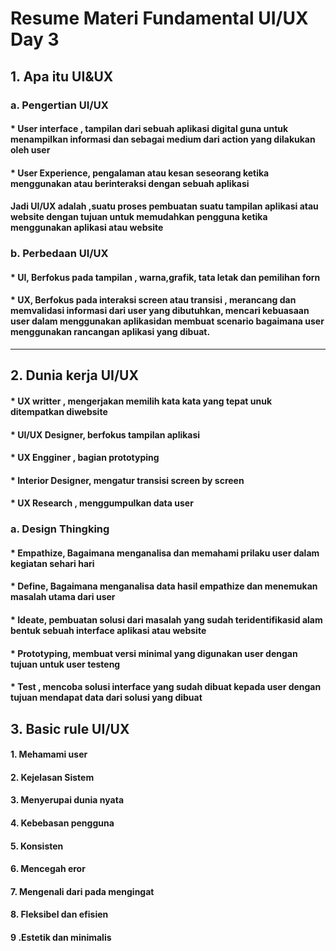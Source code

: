 # Resume Materi Fundamental UI/UX Day 3
## 1.	Apa itu UI&UX
### a. Pengertian UI/UX
####  * User interface  , tampilan dari sebuah aplikasi digital guna untuk menampilkan informasi dan sebagai medium dari action yang dilakukan oleh user
####  * User Experience, pengalaman atau kesan seseorang ketika menggunakan atau berinteraksi dengan sebuah aplikasi
#### Jadi UI/UX  adalah ,suatu proses pembuatan suatu tampilan aplikasi atau website dengan tujuan untuk memudahkan pengguna ketika menggunakan aplikasi atau website
### b. Perbedaan UI/UX
#### * UI, Berfokus pada tampilan , warna,grafik, tata letak dan pemilihan forn
#### * UX, Berfokus pada interaksi screen atau transisi , merancang dan memvalidasi informasi  dari user yang dibutuhkan, mencari kebuasaan user dalam menggunakan aplikasidan membuat scenario bagaimana user menggunakan rancangan aplikasi yang dibuat.
---
## 2. Dunia kerja UI/UX
#### * UX writter , mengerjakan memilih kata kata yang tepat unuk ditempatkan diwebsite
#### * UI/UX Designer, berfokus tampilan aplikasi
#### * UX Engginer , bagian prototyping
#### * Interior Designer, mengatur transisi screen by screen
#### * UX Research , menggumpulkan data user
### a. Design Thingking
#### * Empathize, Bagaimana menganalisa dan memahami prilaku user dalam kegiatan sehari hari
#### * Define, Bagaimana menganalisa data hasil empathize dan menemukan masalah utama dari user
#### * Ideate, pembuatan solusi dari masalah yang sudah teridentifikasid alam bentuk sebuah interface aplikasi atau website
#### * Prototyping, membuat versi minimal yang digunakan user dengan tujuan untuk user testeng
#### * Test , mencoba solusi interface yang sudah dibuat kepada user dengan tujuan mendapat data dari solusi yang dibuat

## 3. Basic rule UI/UX
#### 1. Mehamami user
#### 2. Kejelasan Sistem
#### 3. Menyerupai dunia nyata
#### 4. Kebebasan pengguna
#### 5. Konsisten
#### 6. Mencegah eror
#### 7. Mengenali dari pada mengingat
#### 8. Fleksibel dan efisien
#### 9 .Estetik dan minimalis

